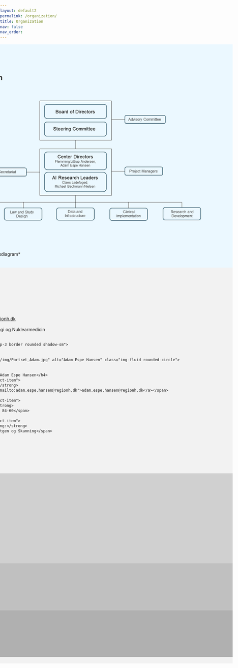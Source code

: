 ```yaml
---
layout: default2
permalink: /organization/
title: Organization
nav: false
nav_order: 
---
```


<style>
  /* Tilføjet styling for at justere størrelsen af .leader-box */
  .leader-box {
    max-width: 400px; /* Juster bredden efter behov */
  }

  /* Ny styling for at fjerne den hvide sektion mellem menu og første sektion */
  body {
    margin: 0;
    padding: 0;
  }

  .section {
    width: 100vw;
    margin-left: calc(50% - 50vw);
  }

  .organization-section {
    background-color: #EBF8FF;
    padding-top: 0;
  }

  .centerledere-section {
    background-color: #f2f2f2;
    padding-top: 0;
  }

  .styregruppe-section {
    background-color: #d0d0d0;
  }

  .ai-forskningsledere-section {
    background-color: #c0c0c0;
  }

  .bestyrelse-section {
    background-color: #b0b0b0;
  }

  .section-content {
    max-width: 1200px;
    margin: 0 auto;
    padding: 20px;
  }
</style>

<!-- Ny Baggrundsfarve for Organization sektion -->
<div class="section organization-section">
  <div class="section-content">
    <h2>Organization</h2>
    <strong style="font-size: 1.5em;">Organizationdiagram</strong>
    <img src="/assets/img/Organisationsdiagram.png" alt="Organizational Diagram">
    <p>*Her indsættes et organisationsdiagram*</p>
  </div>
</div>

<!-- Ny Baggrundsfarve for Centerledere sektion -->
<div class="section centerledere-section">
  <div class="section-content">
    <h3 style="color: #004062;">Centerledere</h3>
    <div class="container mt-5">
      <div class="row">
        <div class="col-md-6">
          <div class="leader-box p-3 border rounded shadow-sm">
            <div class="row">
              <div class="col-4">
                <img src="/assets/img/Portræt_Flemming.jpg" alt="Flemming Andersen" class="img-fluid rounded-circle">
              </div>
              <div class="col-8">
                <h4 class="mb-3">Flemming Andersen</h4>
                <div class="contact-item">
                  <strong>Email:</strong>
                  <span><a href="mailto:flemming.andersen@regionh.dk">flemming.andersen@regionh.dk</a></span>
                </div>
                <div class="contact-item">
                  <strong>Tlf:</strong>
                  <span>+45 35-45 81-43</span>
                </div>
                <div class="contact-item">
                  <strong>Placering:</strong>
                  <span>3982, Klinisk Fysiologi og Nuklearmedicin</span>
                </div>
              </div>
            </div>
          </div>
        </div>

        <div class="col-md-6">
          <div class="leader-box p-3 border rounded shadow-sm">
            <div class="row">
              <div class="col-4">
                <img src="/assets/img/Portræt_Adam.jpg" alt="Adam Espe Hansen" class="img-fluid rounded-circle">
              </div>
              <div class="col-8">
                <h4 class="mb-3">Adam Espe Hansen</h4>
                <div class="contact-item">
                  <strong>Email:</strong>
                  <span><a href="mailto:adam.espe.hansen@regionh.dk">adam.espe.hansen@regionh.dk</a></span>
                </div>
                <div class="contact-item">
                  <strong>Tlf:</strong>
                  <span>+45 35-45 84-60</span>
                </div>
                <div class="contact-item">
                  <strong>Placering:</strong>
                  <span>3023, Røntgen og Skanning</span>
                </div>
              </div>
            </div>
          </div>
        </div>
      </div>
    </div>
  </div>
</div>

<!-- Ny Baggrundsfarve for Styregruppe sektion -->
<div class="section styregruppe-section">
  <div class="section-content">
    <h3>Styregruppe</h3>
    <ul>
      <li>Malene Fischer</li>
      <li>Flemming Littrup Andersen</li>
      <li>Claes Ladefoged</li>
      <li>Adam Espe Hansen</li>
      <li>Michael Bachmann Nielsen</li>
      <li>Jonathan Carlsen</li>
      <li>Martin Lundsgaard</li>
      <li>Jann Mortensen</li>
      <li>Ida Robsøe</li>
      <li>Johnny Madelung</li>
    </ul>
  </div>
</div>

<!-- Ny Baggrundsfarve for AI Forskningsledere sektion -->
<div class="section ai-forskningsledere-section">
  <div class="section-content">
    <h3>AI Forskningsledere</h3>
    <ul>
      <li>Claes Ladefoged</li>
      <li>Michael Bachman</li>
    </ul>
  </div>
</div>

<!-- Ny Baggrundsfarve for Bestyrelse sektion -->
<div class="section bestyrelse-section">
  <div class="section-content">
    <h3>Bestyrelse</h3>
    <ul>
      <li>Malene Fischer</li>
      <li>Martin Lundsgaard</li>
    </ul>
  </div>
</div>
